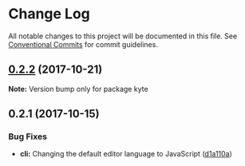 # Change Log

All notable changes to this project will be documented in this file.
See [Conventional Commits](https://conventionalcommits.org) for commit guidelines.

<a name="0.2.2"></a>
## [0.2.2](https://github.com/lostintangent/kyte/compare/kyte@0.2.1...kyte@0.2.2) (2017-10-21)




**Note:** Version bump only for package kyte

<a name="0.2.1"></a>
## 0.2.1 (2017-10-15)


### Bug Fixes

* **cli:** Changing the default editor language to JavaScript ([d1a110a](https://github.com/lostintangent/kyte/commit/d1a110a))
